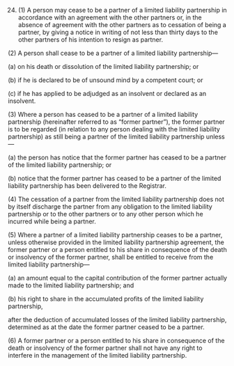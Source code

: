 24. (1) A person may cease to be a partner of a limited liability partnership in accordance with an agreement with the other partners or, in the absence of agreement with the other partners as to cessation of being a partner, by giving a notice in writing of not less than thirty days to the other partners of his intention to resign as partner.

(2) A person shall cease to be a partner of a limited liability partnership—

(a)	on his death or dissolution of the limited liability partnership; or

(b)	if he is declared to be of unsound mind by a competent court; or

(c)	if he has applied to be adjudged as an insolvent or declared as an insolvent.

(3) Where a person has ceased to be a partner of a limited liability partnership (hereinafter referred to as “former partner”), the former partner is to be regarded (in relation to any person dealing with the limited liability partnership) as still being a partner of the limited liability partnership unless—

(a)	the person has notice that the former partner has ceased to be a partner of the limited liability partnership; or

(b)	notice that the former partner has ceased to be a partner of the limited liability partnership has been delivered to the Registrar.

(4) The cessation of a partner from the limited liability partnership does not by itself discharge the partner from any obligation to the limited liability partnership or to the other partners or to any other person which he incurred while being a partner.

(5) Where a partner of a limited liability partnership ceases to be a partner, unless otherwise provided in the limited liability partnership agreement, the former partner or a person entitled to his share in consequence of the death or insolvency of the former partner, shall be entitled to receive from the limited liability partnership—

(a)	an amount equal to the capital contribution of the former partner actually made to the limited liability partnership; and

(b)	his right to share in the accumulated profits of the limited liability partnership,

after the deduction of accumulated losses of the limited liability partnership, determined as at the date the former partner ceased to be a partner.

(6) A former partner or a person entitled to his share in consequence of the death or insolvency of the former partner shall not have any right to interfere in the management of the limited liability partnership.
